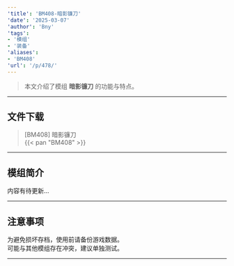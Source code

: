 ```yaml
---
'title': 'BM408-暗影镰刀'
'date': '2025-03-07'
'author': 'Bny'
'tags':
- '模组'
- '装备'
'aliases':
- 'BM408'
'url': '/p/478/'
---
```


> 本文介绍了模组 **暗影镰刀** 的功能与特点。

---

## 文件下载

> [BM408] 暗影镰刀  
{{< pan "BM408" >}}  

---

## 模组简介

>  
内容有待更新...  

---

## 注意事项

>  
为避免损坏存档，使用前请备份游戏数据。  
可能与其他模组存在冲突，建议单独测试。  

---

